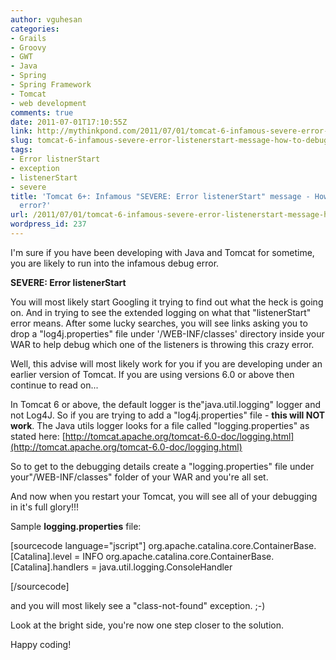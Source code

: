 ```yaml
---
author: vguhesan
categories:
- Grails
- Groovy
- GWT
- Java
- Spring
- Spring Framework
- Tomcat
- web development
comments: true
date: 2011-07-01T17:10:55Z
link: http://mythinkpond.com/2011/07/01/tomcat-6-infamous-severe-error-listenerstart-message-how-to-debug-this-error/
slug: tomcat-6-infamous-severe-error-listenerstart-message-how-to-debug-this-error
tags:
- Error listnerStart
- exception
- listenerStart
- severe
title: 'Tomcat 6+: Infamous "SEVERE: Error listenerStart" message - How-To debug this
  error?'
url: /2011/07/01/tomcat-6-infamous-severe-error-listenerstart-message-how-to-debug-this-error/
wordpress_id: 237
---
```


I'm sure if you have been developing with Java and Tomcat for sometime, you are likely to run into the infamous debug error.

**SEVERE: Error listenerStart**

You will most likely start Googling it trying to find out what the heck is going on. And in trying to see the extended logging on what that "listenerStart" error means. After some lucky searches, you will see links asking you to drop a "log4j.properties" file under '/WEB-INF/classes' directory inside your WAR to help debug which one of the listeners is throwing this crazy error.

Well, this advise will most likely work for you if you are developing under an earlier version of Tomcat. If you are using versions 6.0 or above then continue to read on...

In Tomcat 6 or above, the default logger is the"java.util.logging" logger and not Log4J. So if you are trying to add a "log4j.properties" file - **this will NOT work**. The Java utils logger looks for a file called "logging.properties" as stated here:
[http://tomcat.apache.org/tomcat-6.0-doc/logging.html](http://tomcat.apache.org/tomcat-6.0-doc/logging.html)

So to get to the debugging details create a "logging.properties" file under your"/WEB-INF/classes" folder of your WAR and you're all set.

And now when you restart your Tomcat, you will see all of your debugging in it's full glory!!!

Sample **logging.properties** file:

[sourcecode language="jscript"]
org.apache.catalina.core.ContainerBase.[Catalina].level = INFO
org.apache.catalina.core.ContainerBase.[Catalina].handlers = java.util.logging.ConsoleHandler

[/sourcecode]

and you will most likely see a "class-not-found" exception. ;-)

Look at the bright side, you're now one step closer to the solution.

Happy coding!
